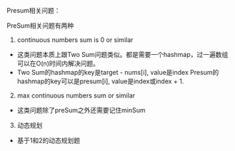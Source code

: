 Presum相关问题：

PreSum相关问题有两种

1. continuous numbers sum is 0 or similar
  * 这类问题本质上跟Two Sum问题类似。都是需要一个hashmap，过一遍数组可以在O(n)时间内解决问题。
  * Two Sum的hashmap的key是target - nums[i], value是index Presum的hashmap的key可以是presum[i], value是index或index + 1.
2. max continuous numbers sum or similar
  * 这类问题除了preSum之外还需要记住minSum
3. 动态规划
  * 基于1和2的动态规划题
